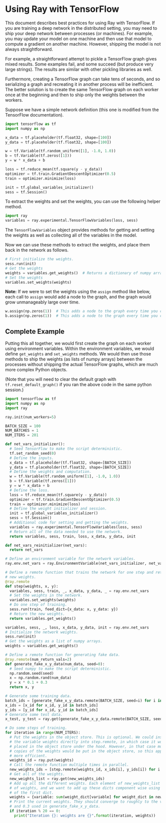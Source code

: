 # Using Ray with TensorFlow

This document describes best practices for using Ray with TensorFlow. If you are
training a deep network in the distributed setting, you may need to ship your
deep network between processes (or machines). For example, you may update your
model on one machine and then use that model to compute a gradient on another
machine. However, shipping the model is not always straightforward.

For example, a straightforward attempt to pickle a TensorFlow graph gives mixed
results. Some examples fail, and some succeed (but produce very large strings).
The results are similar with other pickling libraries as well.

Furthermore, creating a TensorFlow graph can take tens of seconds, and so
serializing a graph and recreating it in another process will be inefficient.
The better solution is to create the same TensorFlow graph on each worker once
at the beginning and then to ship only the weights between the workers.

Suppose we have a simple network definition (this one is modified from the
TensorFlow documentation).

```python
import tensorflow as tf
import numpy as np

x_data = tf.placeholder(tf.float32, shape=[100])
y_data = tf.placeholder(tf.float32, shape=[100])

w = tf.Variable(tf.random_uniform([1], -1.0, 1.0))
b = tf.Variable(tf.zeros([1]))
y = w * x_data + b

loss = tf.reduce_mean(tf.square(y - y_data))
optimizer = tf.train.GradientDescentOptimizer(0.5)
train = optimizer.minimize(loss)

init = tf.global_variables_initializer()
sess = tf.Session()
```

To extract the weights and set the weights, you can use the following helper
method.

```python
import ray
variables = ray.experimental.TensorFlowVariables(loss, sess)
```

The `TensorFlowVariables` object provides methods for getting and setting the
weights as well as collecting all of the variables in the model.

Now we can use these methods to extract the weights, and place them back in the
network as follows.

```python
# First initialize the weights.
sess.run(init)
# Get the weights
weights = variables.get_weights()  # Returns a dictionary of numpy arrays
# Set the weights
variables.set_weights(weights)
```

**Note:** If we were to set the weights using the `assign` method like below,
each call to `assign` would add a node to the graph, and the graph would grow
unmanageably large over time.

```python
w.assign(np.zeros(1))  # This adds a node to the graph every time you call it.
b.assign(np.zeros(1))  # This adds a node to the graph every time you call it.
```

## Complete Example

Putting this all together, we would first create the graph on each worker using
environment variables. Within the environment variables, we would define
`get_weights` and `set_weights` methods. We would then use those methods to ship
the weights (as lists of numpy arrays) between the processes without shipping
the actual TensorFlow graphs, which are much more complex Python objects.

(Note that you will need to clear the default graph with `tf.reset_default_graph()`
if you ran the above code in the same python session.)

```python
import tensorflow as tf
import numpy as np
import ray

ray.init(num_workers=5)

BATCH_SIZE = 100
NUM_BATCHES = 1
NUM_ITERS = 201

def net_vars_initializer():
  # Seed TensorFlow to make the script deterministic.
  tf.set_random_seed(0)
  # Define the inputs.
  x_data = tf.placeholder(tf.float32, shape=[BATCH_SIZE])
  y_data = tf.placeholder(tf.float32, shape=[BATCH_SIZE])
  # Define the weights and computation.
  w = tf.Variable(tf.random_uniform([1], -1.0, 1.0))
  b = tf.Variable(tf.zeros([1]))
  y = w * x_data + b
  # Define the loss.
  loss = tf.reduce_mean(tf.square(y - y_data))
  optimizer = tf.train.GradientDescentOptimizer(0.5)
  train = optimizer.minimize(loss)
  # Define the weight initializer and session.
  init = tf.global_variables_initializer()
  sess = tf.Session()
  # Additional code for setting and getting the weights.
  variables = ray.experimental.TensorFlowVariables(loss, sess)
  # Return all of the data needed to use the network.
  return variables, sess, train, loss, x_data, y_data, init

def net_vars_reinitializer(net_vars):
  return net_vars

# Define an environment variable for the network variables.
ray.env.net_vars = ray.EnvironmentVariable(net_vars_initializer, net_vars_reinitializer)

# Define a remote function that trains the network for one step and returns the
# new weights.
@ray.remote
def step(weights, x, y):
  variables, sess, train, _, x_data, y_data, _ = ray.env.net_vars
  # Set the weights in the network.
  variables.set_weights(weights)
  # Do one step of training.
  sess.run(train, feed_dict={x_data: x, y_data: y})
  # Return the new weights.
  return variables.get_weights()

variables, sess, _, loss, x_data, y_data, init = ray.env.net_vars
# Initialize the network weights.
sess.run(init)
# Get the weights as a list of numpy arrays.
weights = variables.get_weights()

# Define a remote function for generating fake data.
@ray.remote(num_return_vals=2)
def generate_fake_x_y_data(num_data, seed=0):
  # Seed numpy to make the script deterministic.
  np.random.seed(seed)
  x = np.random.rand(num_data)
  y = x * 0.1 + 0.3
  return x, y

# Generate some training data.
batch_ids = [generate_fake_x_y_data.remote(BATCH_SIZE, seed=i) for i in range(NUM_BATCHES)]
x_ids = [x_id for x_id, y_id in batch_ids]
y_ids = [y_id for x_id, y_id in batch_ids]
# Generate some test data.
x_test, y_test = ray.get(generate_fake_x_y_data.remote(BATCH_SIZE, seed=NUM_BATCHES))

# Do some steps of training.
for iteration in range(NUM_ITERS):
  # Put the weights in the object store. This is optional. We could instead pass
  # the variable weights directly into step.remote, in which case it would be
  # placed in the object store under the hood. However, in that case multiple
  # copies of the weights would be put in the object store, so this approach is
  # more efficient.
  weights_id = ray.put(weights)
  # Call the remote function multiple times in parallel.
  new_weights_ids = [step.remote(weights_id, x_ids[i], y_ids[i]) for i in range(NUM_BATCHES)]
  # Get all of the weights.
  new_weights_list = ray.get(new_weights_ids)
  # Add up all the different weights. Each element of new_weights_list is a dict
  # of weights, and we want to add up these dicts component wise using the keys
  # of the first dict.
  weights = {variable: sum(weight_dict[variable] for weight_dict in new_weights_list) / NUM_BATCHES for variable in new_weights_list[0]}
  # Print the current weights. They should converge to roughly to the values 0.1
  # and 0.3 used in generate_fake_x_y_data.
  if iteration % 20 == 0:
    print("Iteration {}: weights are {}".format(iteration, weights))
```
